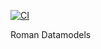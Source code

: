 [![CI](https://github.com/spacetelescope/roman_datamodels/actions/workflows/ci.yml/badge.svg)](https://github.com/spacetelescope/roman_datamodels/actions/workflows/ci.yml)

Roman Datamodels
